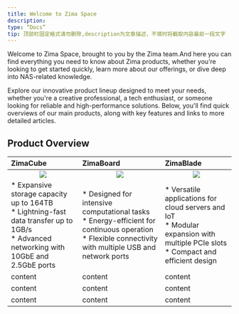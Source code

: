 ```yaml
---
title: Welcome to Zima Space
description:
type: “Docs”
tip: 顶部栏固定格式请勿删除,description为文章描述，不填时将截取内容最前一段文字
---
```

Welcome to Zima Space, brought to you by the Zima team.And here you can find everything you need to know about Zima products, whether you’re looking to get started quickly, learn more about our offerings, or dive deep into NAS-related knowledge.

Explore our innovative product lineup designed to meet your needs, whether you're a creative professional, a tech enthusiast, or someone looking for reliable and high-performance solutions. Below, you'll find quick overviews of our main products, along with key features and links to more detailed articles.


## Product Overview
| ZimaCube | ZimaBoard | ZimaBlade |
| :--------------------------------------- | :--------------------------------------- | :--------------------------------------- |
|<center>![](https://manage.icewhale.io/api/static/docs/1725448603619_cube.png)</center>|<center>![](https://manage.icewhale.io/api/static/docs/1725948056366_board.png)</center>|<center>![](https://manage.icewhale.io/api/static/docs/1725448814569_blade.png)</center>|
|* Expansive storage capacity up to 164TB<br>* Lightning-fast data transfer up to 1GB/s<br>* Advanced networking with 10GbE and 2.5GbE ports |* Designed for intensive computational tasks<br>* Energy-efficient for continuous operation<br>* Flexible connectivity with multiple USB and network ports<br> | * Versatile applications for cloud servers and IoT<br> * Modular expansion with multiple PCIe slots<br>* Compact and efficient design|
| content | content | content |
| content | content | content |
| content | content | content |